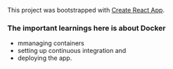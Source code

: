 This project was bootstrapped with [Create React App](https://github.com/facebook/create-react-app).

### The important learnings here is about Docker
- mmanaging containers
- setting up continuous integration and
- deploying the app.